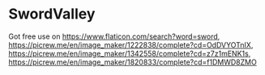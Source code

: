 # SwordValley
Got free use on https://www.flaticon.com/search?word=sword, https://picrew.me/en/image_maker/1222838/complete?cd=OdDVYOTnIX, https://picrew.me/en/image_maker/1342558/complete?cd=z7z1mENK1s, https://picrew.me/en/image_maker/1820833/complete?cd=f1DMWD8ZMO
